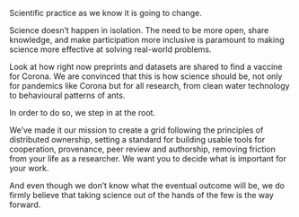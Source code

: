 Scientific practice as we know it is going to change. 

Science doesn’t happen in isolation.
The need to be more open, share knowledge, and make participation more inclusive is paramount to making science more effective at solving real-world problems. 

Look at how right now preprints and datasets are shared to find a vaccine for Corona. We are convinced that this is how science should be, not only for pandemics like Corona but for all research, from clean water technology to behavioural patterns of ants.

In order to do so, we step in at the root. 

We’ve made it our mission to create a grid following the principles of distributed ownership, setting a standard for building usable tools for cooperation, provenance, peer review and authorship, removing friction from your life as a researcher. We want you to decide what is important for your work.

And even though we don’t know what the eventual outcome will be, we do firmly believe that taking science out of the hands of the few is the way forward.
